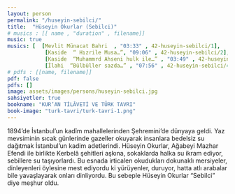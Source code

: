 ```yaml
---
layout: person
permalink: "/huseyin-sebilci/"
title:  "Hüseyin Okurlar (Sebilci)"
# musics : [[ name , "duration" , filename]]
music: true
musics: [  [Mevlit Münacat Bahri  , "03:33" , 42-huseyin-sebilci/1],
            [Kaside  “ Hızrile Musa…”, "09:06" , 42-huseyin-sebilci/2],
            [Kaside  “Muhammrd Ahseni hulk ile…” , "03:49" , 42-huseyin-sebilci/3],
            [İlahi  “Bülbüller sazda…” , "07:56" , 42-huseyin-sebilci/4]]
# pdfs : [[name, filename]]
pdf: false
pdfs: []
image: assets/images/persons/huseyin-sebilci.jpg
sahsiyetler: true
bookname: "KUR’AN TİLÂVETİ VE TÜRK TAVRI"
book-image: "turk-tavri/turk-tavri-1.png"
---
```


 1894’de İstanbul’un kadîm mahallelerinden Şehremini’de dünyaya geldi. Yaz mevsiminin sıcak günlerinde gazeller okuyarak insanlara bedelsiz su dağıtmak İstanbul’un kadim adetlerindi. Hüseyin Okurlar, Ağabeyi Mazhar Efendi ile birlikte Kerbelâ şehitleri aşkına, sokaklarda halka su ikram ediyor, sebillere su taşıyorlardı. Bu esnada irticalen okudukları dokunaklı mersiyeler, dinleyenleri öylesine mest ediyordu ki yürüyenler, duruyor, hatta atlı arabalar bile yavaşlayarak onları dinliyordu. Bu sebeple Hüseyin Okurlar “Sebilci” diye meşhur oldu. 
